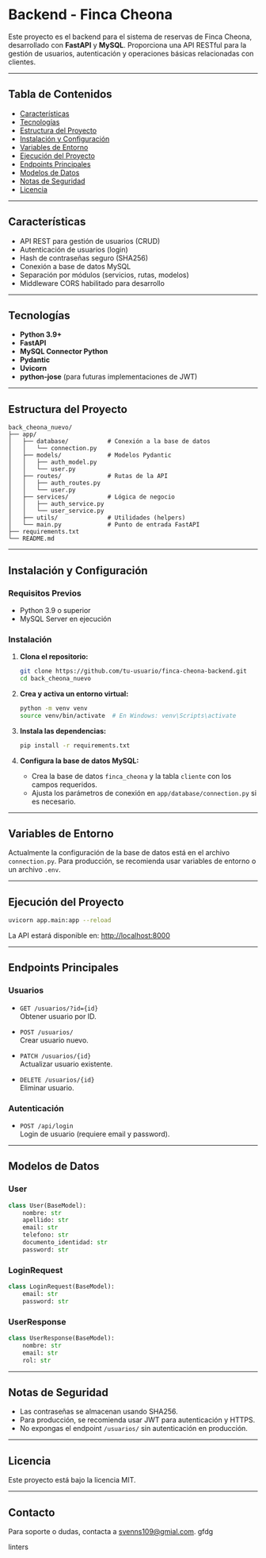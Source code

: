 # Backend - Finca Cheona

Este proyecto es el backend para el sistema de reservas de Finca Cheona, desarrollado con **FastAPI** y **MySQL**. Proporciona una API RESTful para la gestión de usuarios, autenticación y operaciones básicas relacionadas con clientes.

---

## Tabla de Contenidos

- [Características](#características)
- [Tecnologías](#tecnologías)
- [Estructura del Proyecto](#estructura-del-proyecto)
- [Instalación y Configuración](#instalación-y-configuración)
- [Variables de Entorno](#variables-de-entorno)
- [Ejecución del Proyecto](#ejecución-del-proyecto)
- [Endpoints Principales](#endpoints-principales)
- [Modelos de Datos](#modelos-de-datos)
- [Notas de Seguridad](#notas-de-seguridad)
- [Licencia](#licencia)

---

## Características

- API REST para gestión de usuarios (CRUD)
- Autenticación de usuarios (login)
- Hash de contraseñas seguro (SHA256)
- Conexión a base de datos MySQL
- Separación por módulos (servicios, rutas, modelos)
- Middleware CORS habilitado para desarrollo

---

## Tecnologías

- **Python 3.9+**
- **FastAPI**
- **MySQL Connector Python**
- **Pydantic**
- **Uvicorn**
- **python-jose** (para futuras implementaciones de JWT)

---

## Estructura del Proyecto

```
back_cheona_nuevo/
├── app/
│   ├── database/           # Conexión a la base de datos
│   │   └── connection.py
│   ├── models/             # Modelos Pydantic
│   │   ├── auth_model.py
│   │   └── user.py
│   ├── routes/             # Rutas de la API
│   │   ├── auth_routes.py
│   │   └── user.py
│   ├── services/           # Lógica de negocio
│   │   ├── auth_service.py
│   │   └── user_service.py
│   ├── utils/              # Utilidades (helpers)
│   └── main.py             # Punto de entrada FastAPI
├── requirements.txt
└── README.md
```

---

## Instalación y Configuración

### Requisitos Previos

- Python 3.9 o superior
- MySQL Server en ejecución

### Instalación

1. **Clona el repositorio:**
   ```bash
   git clone https://github.com/tu-usuario/finca-cheona-backend.git
   cd back_cheona_nuevo
   ```

2. **Crea y activa un entorno virtual:**
   ```bash
   python -m venv venv
   source venv/bin/activate  # En Windows: venv\Scripts\activate
   ```

3. **Instala las dependencias:**
   ```bash
   pip install -r requirements.txt
   ```

4. **Configura la base de datos MySQL:**
   - Crea la base de datos `finca_cheona` y la tabla `cliente` con los campos requeridos.
   - Ajusta los parámetros de conexión en `app/database/connection.py` si es necesario.

---

## Variables de Entorno

Actualmente la configuración de la base de datos está en el archivo `connection.py`. Para producción, se recomienda usar variables de entorno o un archivo `.env`.

---

## Ejecución del Proyecto

```bash
uvicorn app.main:app --reload
```

La API estará disponible en: [http://localhost:8000](http://localhost:8000)

---

## Endpoints Principales

### Usuarios

- `GET /usuarios/?id={id}`  
  Obtener usuario por ID.

- `POST /usuarios/`  
  Crear usuario nuevo.

- `PATCH /usuarios/{id}`  
  Actualizar usuario existente.

- `DELETE /usuarios/{id}`  
  Eliminar usuario.

### Autenticación

- `POST /api/login`  
  Login de usuario (requiere email y password).

---

## Modelos de Datos

### User

```python
class User(BaseModel):
    nombre: str
    apellido: str
    email: str
    telefono: str
    documento_identidad: str
    password: str
```

### LoginRequest

```python
class LoginRequest(BaseModel):
    email: str
    password: str
```

### UserResponse

```python
class UserResponse(BaseModel):
    nombre: str
    email: str
    rol: str
```

---

## Notas de Seguridad

- Las contraseñas se almacenan usando SHA256.
- Para producción, se recomienda usar JWT para autenticación y HTTPS.
- No expongas el endpoint `/usuarios/` sin autenticación en producción.

---

## Licencia

Este proyecto está bajo la licencia MIT.

---

## Contacto

Para soporte o dudas, contacta a [svenns109@gmial.com](mailto:svenns109@gmial.com).
gfdg

linters